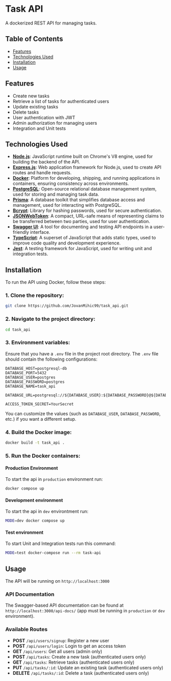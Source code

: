 # Task API

A dockerized REST API for managing tasks.

## Table of Contents

- [Features](#features)
- [Technologies Used](#technologies-used)
- [Installation](#installation)
- [Usage](#usage)

## Features

- Create new tasks
- Retrieve a list of tasks for authenticated users
- Update existing tasks
- Delete tasks
- User authentication with JWT
- Admin authorization for managing users
- Integration and Unit tests

## Technologies Used

- **[Node.js](https://nodejs.org/)**: JavaScript runtime built on Chrome's V8 engine, used for building the backend of the API.
- **[Express.js](https://expressjs.com/)**: Web application framework for Node.js, used to create API routes and handle requests.
- **[Docker](https://www.docker.com/)**: Platform for developing, shipping, and running applications in containers, ensuring consistency across environments.
- **[PostgreSQL](https://www.postgresql.org/)**: Open-source relational database management system, used for storing and managing task data.
- **[Prisma](https://www.prisma.io/)**: A database toolkit that simplifies database access and management, used for interacting with PostgreSQL.
- **[Bcrypt](https://www.npmjs.com/package/bcrypt)**: Library for hashing passwords, used for secure authentication.
- **[JSONWebToken](https://jwt.io/)**: A compact, URL-safe means of representing claims to be transferred between two parties, used for user authentication.
- **[Swagger UI](https://swagger.io/tools/swagger-ui/)**: A tool for documenting and testing API endpoints in a user-friendly interface.
- **[TypeScript](https://www.typescriptlang.org/)**: A superset of JavaScript that adds static types, used to improve code quality and development experience.
- **[Jest](https://jestjs.io/)**: A testing framework for JavaScript, used for writing unit and integration tests.



## Installation

To run the API using Docker, follow these steps:

### 1. Clone the repository:

```bash
git clone https://github.com/JovanMihic99/task_api.git
```

### 2. Navigate to the project directory:

```bash
cd task_api
```

### 3. Environment variables:

Ensure that you have a `.env` file in the project root directory. The `.env` file should contain the following configurations:

```env
DATABASE_HOST=postgresql-db
DATABASE_PORT=5432
DATABASE_USER=postgres
DATABASE_PASSWORD=postgres
DATABASE_NAME=task_api

DATABASE_URL=postgresql://${DATABASE_USER}:${DATABASE_PASSWORD}@${DATABASE_HOST}:${DATABASE_PORT}/${DATABASE_NAME}

ACCESS_TOKEN_SECRET=YourSecret
```

You can customize the values (such as `DATABASE_USER`, `DATABASE_PASSWORD`, etc.) if you want a different setup.

### 4. Build the Docker image:

```bash
docker build -t task_api .
```

### 5. Run the Docker containers:
#### Production Environment
To start the api in `production` environment run:
```bash
docker compose up 
```
#### Development environment
To start the api in `dev` environtment run:
```bash
MODE=dev docker compose up 
```

#### Test environment
To start Unit and Integration tests run this command: 
```bash
MODE=test docker-compose run --rm task-api
```

## Usage

The API will be running on `http://localhost:3000`

### API Documentation

The Swagger-based API documentation can be found at `http://localhost:3000/api-docs/` (app must be running in `production` or `dev` environment).

### Available Routes

- **POST** `/api/users/signup`: Register a new user
- **POST** `/api/users/login`: Login to get an access token
- **GET** `/api/users`: Get all users (admin only)
- **POST** `/api/tasks`: Create a new task (authenticated users only)
- **GET** `/api/tasks`: Retrieve tasks (authenticated users only)
- **PUT** `/api/tasks/:id`: Update an existing task (authenticated users only)
- **DELETE** `/api/tasks/:id`: Delete a task (authenticated users only)
